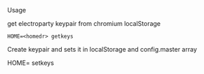 Usage

get electroparty keypair from chromium localStorage

`HOME=<homedr> getkeys`

Create keypair and sets it in localStorage and config.master array

HOME=<homedir> setkeys
